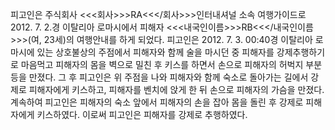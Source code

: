 피고인은 주식회사 <<<회사>>>RA<<</회사>>>인터내셔널 소속 여행가이드로 2012. 7. 2.경 이탈리아 로마시에서 피해자 <<<내국인이름>>>RB<<</내국인이름>>>(여, 23세)의 여행안내를 하게 되었다.
피고인은 2012. 7. 3. 00:40경 이탈리아 로마시에 있는 상호불상의 주점에서 피해자와 함께 술을 마시던 중 피해자를 강제추행하기로 마음먹고 피해자의 몸을 벽으로 밀친 후 키스를 하면서 손으로 피해자의 허벅지 부분 등을 만졌다.
그 후 피고인은 위 주점을 나와 피해자와 함께 숙소로 돌아가는 길에서 강제로 피해자에게 키스하고, 피해자를 벤치에 앉게 한 뒤 손으로 피해자의 가슴을 만졌다.
계속하여 피고인은 피해자의 숙소 앞에서 피해자의 손을 잡아 몸을 돌린 후 강제로 피해자에게 키스하였다.
이로써 피고인은 피해자를 강제로 추행하였다.